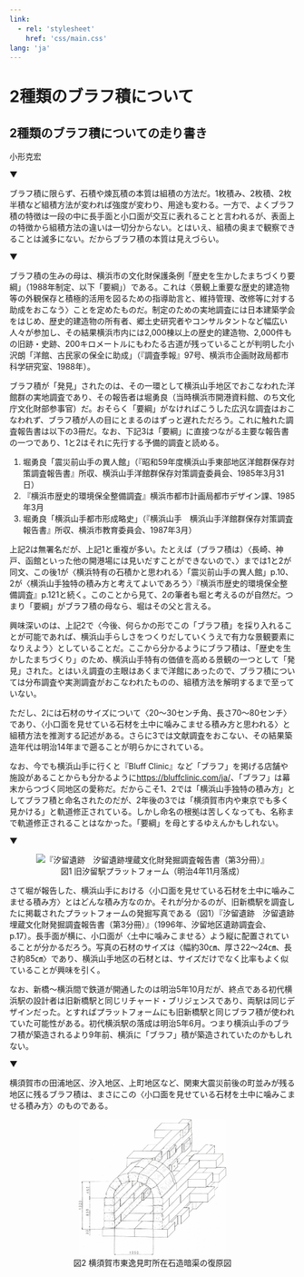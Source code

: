 ```yaml
---
link:
  - rel: 'stylesheet'
    href: 'css/main.css'
lang: 'ja'
---
```

# 2種類のブラフ積について

## 2種類のブラフ積についての走り書き

<div class="author">

小形克宏

</div>

▼

ブラフ積に限らず、石積や煉瓦積の本質は組積の方法だ。1枚積み、2枚積、2枚半積など組積方法が変われば強度が変わり、用途も変わる。一方で、よくブラフ積の特徴は一段の中に長手面と小口面が交互に表れることと言われるが、表面上の特徴から組積方法の違いは一切分からない。とはいえ、組積の奥まで観察できることは滅多にない。だからブラフ積の本質は見えづらい。

▼

ブラフ積の生みの母は、横浜市の文化財保護条例「歴史を生かしたまちづくり要綱」（1988年制定、以下「要綱」）である。これは〈景観上重要な歴史的建造物等の外観保存と積極的活用を図るための指導助言と、維持管理、改修等に対する助成をおこなう〉ことを定めたものだ。制定のための実地調査には日本建築学会をはじめ、歴史的建造物の所有者、郷土史研究者やコンサルタントなど幅広い人々が参加し、その結果横浜市内には2,000棟以上の歴史的建造物、2,000件もの旧跡・史跡、200キロメートルにもわたる古道が残っていることが判明した<span class="notetext">小沢朗「洋館、古民家の保全に助成」（『調査季報』97号、横浜市企画財政局都市科学研究室、1988年）</span>。

ブラフ積が「発見」されたのは、その一環として横浜山手地区でおこなわれた洋館群の実地調査であり、その報告者は堀勇良（当時横浜市開港資料館、のち文化庁文化財部参事官）だ。おそらく「要綱」がなければこうした広汎な調査はおこなわれず、ブラフ積が人の目にとまるのはずっと遅れただろう。これに触れた調査報告書は以下の3冊だ。なお、下記3は「要綱」に直接つながる主要な報告書の一つであり、1と2はそれに先行する予備的調査と読める。

1. 堀勇良「震災前山手の異人館」（『昭和59年度横浜山手東部地区洋館群保存対策調査報告書』所収、横浜山手洋館群保存対策調査委員会、1985年3月31日）
2. 『横浜市歴史的環境保全整備調査』横浜市都市計画局都市デザイン課、1985年3月
3. 堀勇良「横浜山手都市形成略史」（『横浜山手　横浜山手洋館群保存対策調査報告書』所収、横浜市教育委員会、1987年3月）

上記2は無署名だが、上記1と重複が多い。たとえば（ブラフ積は）〈長崎、神戸、函館といった他の開港場には見いだすことができないので、〉までは1と2が同文、この後1が〈横浜特有の石積かと思われる〉<span class="notetext">「震災前山手の異人館」p.10</span>、2が〈横浜山手独特の積み方と考えてよいであろう〉<span class="notetext">『横浜市歴史的環境保全整備調査』p.121</span>と続く。このことから見て、2の筆者も堀と考えるのが自然だ。つまり「要綱」がブラフ積の母なら、堀はその父と言える。

興味深いのは、上記2で〈今後、何らかの形でこの「ブラフ積」を採り入れることが可能であれば、横浜山手らしさをつくりだしていくうえで有力な景観要素になりえよう〉としていることだ。ここから分かるようにブラフ積は、「歴史を生かしたまちづくり」のため、横浜山手特有の価値を高める景観の一つとして「発見」された。とはいえ調査の主眼はあくまで洋館にあったので、ブラフ積については分布調査や実測調査がおこなわれたものの、組積方法を解明するまで至っていない。

ただし、2には石材のサイズについて〈20〜30センチ角、長さ70〜80センチ〉であり、〈小口面を見せている石材を土中に噛みこませる積み方と思われる〉と組積方法を推測する記述がある。さらに3では文献調査をおこない、その結果築造年代は明治14年まで遡ることが明らかにされている。

なお、今でも横浜山手に行くと『Bluff Clinic』など「ブラフ」を掲げる店舗や施設があることからも分かるように<span class="notetext">https://bluffclinic.com/ja/</span>、「ブラフ」は幕末からつづく同地区の愛称だ。だからこそ1、2では「横浜山手独特の積み方」としてブラフ積と命名されたのだが、2年後の3では「横須賀市内や東京でも多く見かける」と軌道修正されている。しかし命名の根拠は苦しくなっても、名称まで軌道修正されることはなかった。「要綱」を母とするゆえんかもしれない。

▼

<figure style="text-align: center;" class="figure-right">
  <img src="img/shinbashi-2.png" alt="『汐留遺跡　汐留遺跡埋蔵文化財発掘調査報告書（第3分冊）』" width="260">
  <figcaption>図1 旧汐留駅プラットフォーム（明治4年11月落成）</figcaption>
</figure>

さて堀が報告した、横浜山手における〈小口面を見せている石材を土中に噛みこませる積み方〉とはどんな積み方なのか。それが分かるのが、旧新橋駅を調査したに掲載されたプラットフォームの発掘写真である（図1）<span class="notetext">『汐留遺跡　汐留遺跡埋蔵文化財発掘調査報告書（第3分冊）』（1996年、汐留地区遺跡調査会、p.17）</span>。長手面が横に、小口面が〈土中に噛みこませる〉よう縦に配置されていることが分かるだろう。写真の石材のサイズは〈幅約30㎝、厚さ22〜24㎝、長さ約85㎝〉であり、横浜山手地区の石材とは、サイズだけでなく比率もよく似ていることが興味を引く。

なお、新橋〜横浜間で鉄道が開通したのは明治5年10月だが、終点である初代横浜駅の設計者は旧新橋駅と同じリチャード・ブリジェンスであり、両駅は同じデザインだった。とすればプラットフォームにも旧新橋駅と同じブラフ積が使われていた可能性がある。初代横浜駅の落成は明治5年6月。つまり横浜山手のブラフ積が築造されるより9年前、横浜に「ブラフ」積が築造されていたのかもしれない。

▼

横須賀市の田浦地区、汐入地区、上町地区など、関東大震災前後の町並みが残る地区に残るブラフ積は、まさにこの〈小口面を見せている石材を土中に噛みこませる積み方〉のものである。

<figure style="text-align: center;" class="figure-right">
  <img src="img/higashihemi.png" alt="安池尋幸他「横須賀市東逸見町所在石造暗渠調査報告」（『横須賀市博物館研究報告』第44号、2000年、p.20" width="260">
  <figcaption>図2 横須賀市東逸見町所在石造暗渠の復原図</figcaption>
</figure>